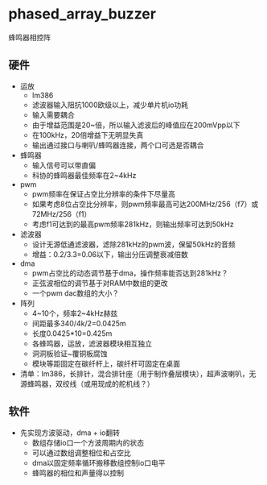 # phased_array_buzzer
蜂鸣器相控阵

## 硬件

- 运放
	- lm386
	- 滤波器输入阻抗1000欧级以上，减少单片机io功耗
	- 输入需要耦合
	- 由于增益范围是20~倍，所以输入滤波后的峰值应在200mVpp以下
	- 在100kHz，20倍增益下无明显失真
	- 输出通过接口与喇叭/蜂鸣器连接，两个口可选是否耦合
- 蜂鸣器
	- 输入信号可以带直偏
	- 科协的蜂鸣器最佳频率在2~4kHz
- pwm
	- pwm频率在保证占空比分辨率的条件下尽量高
	- 如果考虑8位占空比分辨率，则pwm频率最高可达200MHz/256（f7）或72MHz/256（f1）
	- 考虑f1可达到的最高pwm频率281kHz，则输出频率可达到50kHz
- 滤波器
	- 设计无源低通滤波器，滤除281kHz的pwm波，保留50kHz的音频
	- 增益：0.2/3.3=0.06以下，输出分压调整衰减倍数
- dma
	- pwm占空比的动态调节基于dma，操作频率能否达到281kHz？
	- 正弦波相位的调节基于对RAM中数组的更改
	- 一个pwm dac数组的大小？
- 阵列
	- 4~10个，频率2~4kHz赫兹
	- 间距最多340/4k/2=0.0425m
	- 长度0.0425*10=0.425m
	- 各蜂鸣器，运放，滤波器模块相互独立
	- 洞洞板验证~覆铜板腐蚀
	- 模块等距固定在碳纤杆上，碳纤杆可固定在桌面
- 清单：lm386，长排针，混合排针座（用于制作叠层模块），超声波喇叭，无源蜂鸣器，双绞线（或用现成的舵机线？）

## 软件
- 先实现方波驱动，dma + io翻转
	- 数组存储io口一个方波周期内的状态
	- 可以通过数组调整相位和占空比
	- dma以固定频率循环搬移数组控制io口电平
	- 蜂鸣器的相位和声量得以控制
